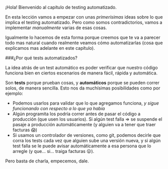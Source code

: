 ¡Hola! Bienvenido al capítulo de testing automatizado.

En esta lección vamos a empezar con unas *primerísimas* ideas sobre lo que implica el testing automatizado. Pero como somos contradictorios, vamos a implementar _manualmente_ varias de esas cosas. 

Igualmente lo hacemos de esta forma porque creemos que te va a parecer todo mas natural cuando realmente veamos cómo automatizarlas (cosa que explicamos mas adelante en este capítulo).

###¿Por qué tests automatizados?


La idea atrás de un test automático es poder verificar que nuestro código funciona bien en ciertos escenarios de manera fácil, rápida y automática.

Son **tests** porque prueban cosas, y **automáticos** porque se pueden correr solos, de manera sencilla. Esto nos da muchísimas posibilidades como por ejemplo:

- Podemos usarlos para validar que lo que agregamos funciona, _y sigue funcionando con respecto a lo que ya había_
- Algún programita los podría correr antes de pasar el código a producción (que usen los usuarios). Si algún test falla => se suspende el pasaje a producción automáticamente (y alguien va a tener que traer facturas :scream:)
- Si usamos un controlador de versiones, como git, podemos decirle que corra los tests cada vez que alguien sube una versión nueva, y si algún test falla se le puede avisar automáticamente a esa persona que lo arregle (y que... si... traiga facturas :stuck_out_tongue:).

Pero basta de charla, empecemos, dale.